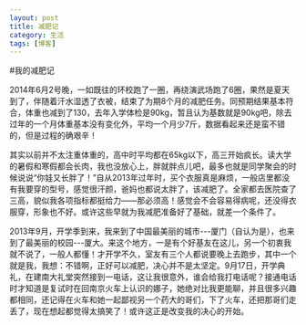 ```yaml
---
layout: post
title: 减肥记
category: 生活
tags: [博客]
---
```


#我的减肥记

2014年6月2号晚，一如既往的环校跑了一圈，再绕演武场跑了6圈，果然是夏天到了，伴随着汗水湿透了衣被，结束了为期8个月的减肥任务。同预期结果基本符合，体重也减到了130，去年入学体检是90kg，暂且认为基数就是90kg吧，除去过年的一个月体重基本没有变化外，平均一个月少7斤，数据看起来还是蛮不错的，但是过程的确艰辛！

其实以前并不太注重体重的，高中时平均都在65kg以下，高三开始疯长。读大学的暑假和寒假都会长肉，我也没放心上，胖就胖点儿吧，最多也就是同学聚会的时候说说“你娃又长胖了！”自从2013年过年时，买个衣服真是麻烦，一般店里都没有我要穿的型号，感觉很汗颜，爸妈也都说太胖了，该减肥了。全家都去医院查了三高，貌似我各项指标都挺给力——那必须高！感觉会不会容易得病呢，还没得衣服穿，形象也不好。或许这些早就为我减肥准备好了基础，就差一个条件了。

2013年9月，开学季到来，我来到了中国最美丽的城市---厦门（自认为是），也来到了最美丽的校园---厦大。来这个地方，一是有个好基友在这儿，另一个初衷我就不说了，一般人都懂！才开学不久，室友有三个人都说要晚上去跑步，其中一个就是我，我想：不错啊，正好可以减肥，决心并不是太坚定。9月17日，开学典礼，在建南大礼堂突然接到一电话，这让我很意外，谁会给我打电话呢？接通电话时才知道是复试时在回南京火车上认识的娜子，她绝对比我更能聊，并且很多兴趣都相同，还记得在火车和她一起鄙视另一个药大的哥们，下了火车，还把那哥们走丢了，现在想起都觉得太搞笑了！或许这正是改变我的决心的开始。


